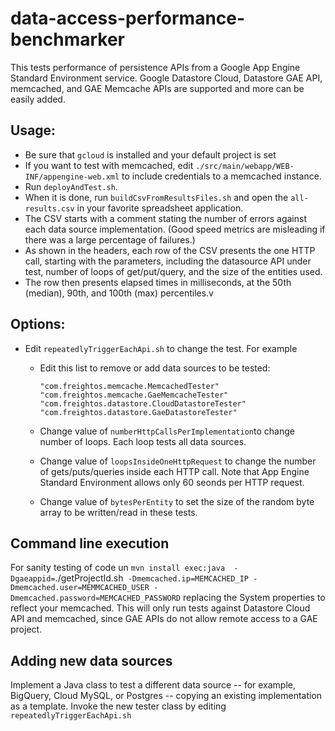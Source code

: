 # data-access-performance-benchmarker

This tests performance of persistence APIs  from a Google App Engine Standard Environment service.  Google Datastore Cloud, Datastore GAE API, memcached, and GAE Memcache APIs are supported and more can  be easily added.

## Usage:
- Be sure that `gcloud` is installed and your default project is set
- If you want to test with memcached, edit `./src/main/webapp/WEB-INF/appengine-web.xml` to include credentials to a memcached instance.
- Run `deployAndTest.sh`.
- When it is done, run `buildCsvFromResultsFiles.sh` and open the `all-results.csv` in your favorite spreadsheet application.
- The CSV starts with a comment stating the number of errors against each data source implementation. (Good speed metrics are misleading if there was a large percentage of failures.)
- As shown in the headers, each row of the CSV presents the  one HTTP call, starting with the parameters, including the datasource API under test,  number of loops of get/put/query, and the  size of the entities used.  
- The row then presents elapsed times in milliseconds, at the 50th (median), 90th, and 100th (max) percentiles.v

## Options:
* Edit `repeatedlyTriggerEachApi.sh` to change the test. For example
  * Edit this list to remove or add data sources to be  tested:

    ```
    "com.freightos.memcache.MemcachedTester"
    "com.freightos.memcache.GaeMemcacheTester"
    "com.freightos.datastore.CloudDatastoreTester"
    "com.freightos.datastore.GaeDatastoreTester"
    ```
  * Change value of  `numberHttpCallsPerImplementation`to change number of loops. Each loop tests all data sources.
  * Change value of `loopsInsideOneHttpRequest` to change the number of gets/puts/queries inside each HTTP call. Note that App Engine Standard Environment allows only 60 seonds per HTTP request.
  * Change value of `bytesPerEntity` to set the size of the random byte array to be written/read in these tests.

## Command line execution

For sanity testing of code un `mvn install exec:java  -Dgaeappid=`./getProjectId.sh` -Dmemcached.ip=MEMCACHED_IP -Dmemcached.user=MEMMCACHED_USER -Dmemcached.password=MEMCACHED_PASSWORD` replacing the System properties to reflect your memcached. This will only run tests against  Datastore Cloud API and memcached, since GAE APIs do not allow remote access to a GAE project.


## Adding new data sources
Implement a Java class to test a different data source -- for example, BigQuery, Cloud MySQL, or Postgres -- copying an existing implementation as a template.  Invoke the  new tester class by editing `repeatedlyTriggerEachApi.sh` 
